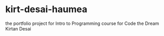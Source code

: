 # kirt-desai-haumea
the portfolio project for Intro to Programming course for Code the Dream
Kirtan Desai
